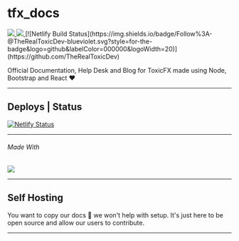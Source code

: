 # tfx_docs
<a aria-label="SCSS" href="">
  <img src="https://img.shields.io/badge/stylesheet-scss-blue.svg?style=for-the-badge&logo=scss&labelColor=000000&logoWidth=20">
</a>
<a aria-label="Bootstrap" href="">
  <img src="https://img.shields.io/badge/stylesheet-bootstrap-blue.svg?style=for-the-badge&logo=bootstrap&labelColor=000000&logoWidth=20">
</a>
[![Netlify Build Status](https://img.shields.io/badge/Follow%3A-@TheRealToxicDev-blueviolet.svg?style=for-the-badge&logo=github&labelColor=000000&logoWidth=20)](https://github.com/TheRealToxicDev)

Official Documentation, Help Desk and Blog for ToxicFX made using Node, Bootstrap and React ❤️

---

## Deploys | Status

[![Netlify Status](https://api.netlify.com/api/v1/badges/63d8c6df-9068-4a5e-999f-207ba46d3bd0/deploy-status)](https://app.netlify.com/sites/relaxed-spence-8ce35f/deploys)

---

###### Made With
<a aria-label="React.js" href="https://reactjs.org/">
  <img src="https://img.shields.io/badge/React.js-v16.13.1-brightgreen.svg?style=for-the-badge&logo=react&labelColor=000000&logoWidth=20">
</a>

---

## Self Hosting
You want to copy our docs 🤔 we won't help with setup. It's just here to be open source and allow our users to contribute.

---
